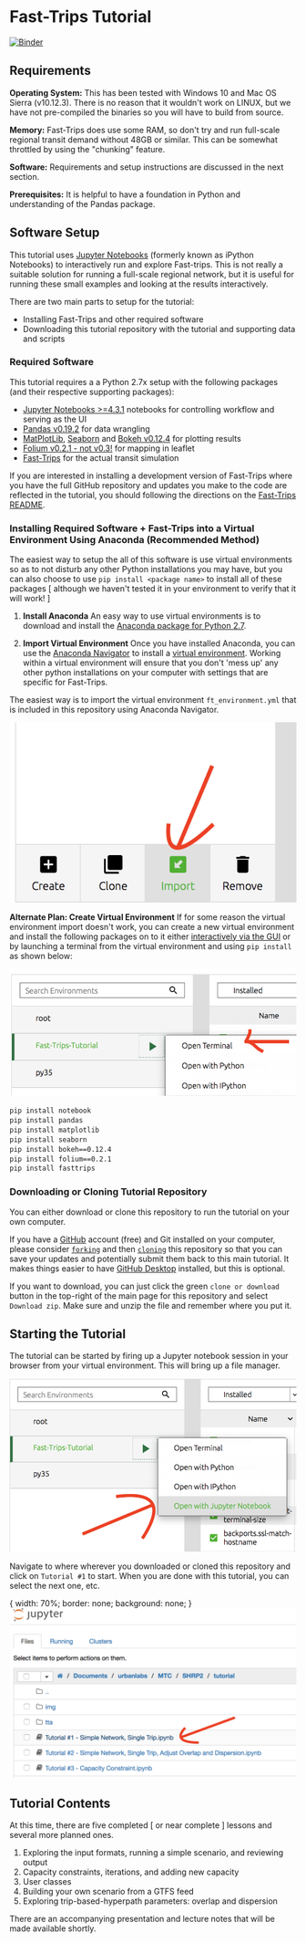# Fast-Trips Tutorial

[![Binder](https://mybinder.org/badge.svg)](https://mybinder.org/v2/gh/Fast-Trips/fast-trips-tutorial/master)


## Requirements

**Operating System:** This has been tested with Windows 10 and Mac OS Sierra (v10.12.3).  There is no reason that it wouldn't work on LINUX, but we have not pre-compiled the binaries so you will have to build from source.

**Memory:** Fast-Trips does use some RAM, so don't try and run full-scale regional transit demand without 48GB or similar.  This can be somewhat throttled by using the "chunking" feature.

**Software:** Requirements and setup instructions are discussed in the next section.  

**Prerequisites:** It is helpful to have a foundation in Python and understanding of the Pandas package.  

## Software Setup

This tutorial uses [Jupyter Notebooks](https://jupyter.readthedocs.io/en/latest/index.html) (formerly known as iPython Notebooks) to interactively run and explore Fast-trips.  This is not really a suitable solution for running a full-scale regional network, but it is useful for running these small examples and looking at the results interactively.

There are two main parts to setup for the tutorial:  

  * Installing Fast-Trips and other required software  
  * Downloading this tutorial repository with the tutorial and supporting data and scripts

### Required Software

This tutorial requires a a Python 2.7x setup with the following packages (and their respective supporting packages):  

  * [Jupyter Notebooks >=4.3.1](http://jupyter.org/) notebooks for controlling workflow and serving as the UI  
  * [Pandas v0.19.2](http://pandas.pydata.org/) for data wrangling  
  * [MatPlotLib](https://matplotlib.org/), [Seaborn](http://seaborn.pydata.org/) and [Bokeh v0.12.4](http://bokeh.pydata.org/en/latest/) for plotting results  
  * [Folium v0.2.1 - not v0.3!](https://github.com/python-visualization/folium) for mapping in leaflet  
  * [Fast-Trips](https://github.com/metropolitantransportationcommission/fast-trips) for the actual transit simulation 
  
If you are interested in installing a development version of Fast-Trips where you have the full GitHub repository and updates you make to the code are reflected in the tutorial, you should following the directions on the [Fast-Trips README](https://github.com/metropolitantransportationcommission/fast-trips).

### Installing Required Software + Fast-Trips into a Virtual Environment Using Anaconda (Recommended Method)

The easiest way to setup the all of this software is use virtual environments so as to not disturb any other Python installations you may have, but you can also choose to use `pip install <package name>` to install all of these packages [ although we haven't tested it in your environment to verify that it will work! ]

  1.  **Install Anaconda**  An easy way to use virtual environments is to download and install the [Anaconda package for Python 2.7](https://www.continuum.io/downloads).  

  2.  **Import Virtual Environment**  Once you have installed Anaconda, you can use the [Anaconda Navigator](https://docs.continuum.io/anaconda/navigator) to install a [virtual environment](https://conda.io/docs/using/envs.html).  Working within a virtual environment will ensure that you don't 'mess up' any other python installations on your computer with settings that are specific for Fast-Trips.  

The easiest way is to import the virtual environment `ft_environment.yml` that is included in this repository using Anaconda Navigator.

![Importing Virtual Environment](/img/anaconda-import-environment.png?raw=true "Importing a Virtual Environment")<!-- .element width="300px" -->

**Alternate Plan: Create Virtual Environment** If for some reason the virtual environment import doesn't work, you can create a new virtual environment and install the following packages on to it either [interactively via the GUI](https://docs.continuum.io/anaconda/navigator-tutorial#step-1-create-and-activate-a-new-environment-for-the-package-you-want-to-use) or by launching a terminal from the virtual environment and using `pip install` as shown below:

![Importing Virtual Environment](/img/terminal-open.png?raw=true "Opening a terminal from a virtual environment")<!-- .element width="300px" -->

```bash
pip install notebook
pip install pandas
pip install matplotlib
pip install seaborn
pip install bokeh==0.12.4
pip install folium==0.2.1
pip install fasttrips
```

### Downloading or Cloning Tutorial Repository

You can either download or clone this repository to run the tutorial on your own computer.  

If you have a [GitHub](https://github.com) account (free) and Git installed on your computer, please consider [`forking`](https://help.github.com/articles/fork-a-repo/) and then [`cloning`](https://help.github.com/articles/cloning-a-repository/) this repository so that you can save your updates and potentially submit them back to this main tutorial.  It makes things easier to have [GitHub Desktop](https://desktop.github.com/) installed, but this is optional.

If you want to download, you can just click the green `clone or download` button in the top-right of the main page for this repository and select `Download zip`.   Make sure and unzip the file and remember where you put it.  

## Starting the Tutorial  

The tutorial can be started by firing up a Jupyter notebook session in your browser from your virtual environment.  This will bring up a file manager.  

![Opening Notebook from Virtual Environment in Anaconda](/img/anaconda-open-notebook.png?raw=true "Opening Notebook from Virtual Environment in Anaconda")<!-- .element height="50%" width="50%" -->

Navigate to where wherever you downloaded or cloned this repository and click on `Tutorial #1` to start.  When you are done with this tutorial, you can select the next one, etc.

{
  width: 70%;
  border: none;
  background: none;
}
![Navigate to tutorial](/img/navigate-to-tutorial.png?raw=true "Navigate to Tutorial")<!-- .element height="50%" width="50%" -->

## Tutorial Contents

At this time, there are five completed [ or near complete ] lessons and several more planned ones.

  1. Exploring the input formats, running a simple scenario, and reviewing output   
  2. Capacity constraints, iterations, and adding new capacity  
  3. User classes  
  4. Building your own scenario from a GTFS feed
  5. Exploring trip-based-hyperpath parameters: overlap and dispersion 
  
There are an accompanying presentation and lecture notes that will be made available shortly.

